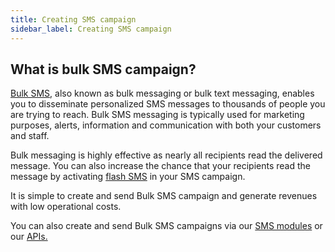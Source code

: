 ```yaml
---
title: Creating SMS campaign
sidebar_label: Creating SMS campaign
---
```


## What is bulk SMS campaign?

[Bulk SMS](https://www.bulkgate.com/en/solutions/sms#bulk-sms), also known as bulk messaging or bulk text messaging, enables you to disseminate personalized SMS messages to thousands of people you are trying to reach. 
Bulk SMS messaging is typically used for marketing purposes, alerts, information and communication with both your customers and staff.  

Bulk messaging is highly effective as nearly all recipients read the delivered message. You can also increase the chance that your recipients read the message by activating [flash SMS](flash-sms.md#what-is-flash-sms) in your SMS campaign.
 
It is simple to create and send Bulk SMS campaign and generate revenues with low operational costs. 

You can also create and send Bulk SMS campaigns via our [SMS modules](https://www.bulkgate.com/en/sms-module/) or our [APIs.](https://www.bulkgate.com/en/developers/sms-api/)
